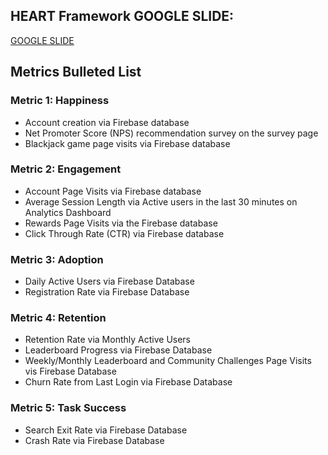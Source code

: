 ## **HEART Framework GOOGLE SLIDE:**

[GOOGLE SLIDE](https://docs.google.com/presentation/d/16w8DEZ-3e3qy0Nrw4grn8-tGn9Tece7CmrrVDgjw2YM/edit#slide=id.g30e22f2fd56_0_0)

## **Metrics Bulleted List**

### Metric 1: **Happiness**
- Account creation via Firebase database
- Net Promoter Score (NPS) recommendation survey on the survey page
- Blackjack game page visits via Firebase database

### Metric 2: **Engagement**
- Account Page Visits via Firebase database
- Average Session Length via Active users in the last 30 minutes on Analytics Dashboard
- Rewards Page Visits via the Firebase database
- Click Through Rate (CTR) via Firebase database

### Metric 3: **Adoption**
- Daily Active Users via Firebase Database
- Registration Rate via Firebase Database

### Metric 4: **Retention**
- Retention Rate via Monthly Active Users
- Leaderboard Progress via Firebase Database
- Weekly/Monthly Leaderboard and Community Challenges Page Visits vis Firebase Database
- Churn Rate from Last Login via Firebase Database
  
### Metric 5: **Task Success**
-  Search Exit Rate via Firebase Database
-  Crash Rate via Firebase Database


  
